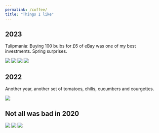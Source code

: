 ```yaml
---
permalink: /coffee/
title: "Things I like"
---
```


## 2023
Tulipmania: Buying 100 bulbs for £6 of eBay was one of my best investments. Spring surprises.

<img src="/assets/images/coffeeandveg/2023-tulips.jpg">
<img src="/assets/images/coffeeandveg/2023-tulips2.jpg">
<img src="/assets/images/coffeeandveg/2023-tulips3.jpg">
<img src="/assets/images/coffeeandveg/2023-tulips4.jpg">



## 2022
Another year, another set of tomatoes, chilis, cucumbers and courgettes.

<img src="/assets/images/coffeeandveg/seedlings_2022.jpg">


## Not all was bad in 2020
<img src="/assets/images/coffeeandveg/tomatoes.jpg">


<img src="/assets/images/coffeeandveg/melon.jpg">

<img src="/assets/images/coffeeandveg/espresso.jpg">
